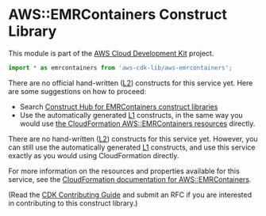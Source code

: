 # AWS::EMRContainers Construct Library


This module is part of the [AWS Cloud Development Kit](https://github.com/aws/aws-cdk) project.

```ts nofixture
import * as emrcontainers from 'aws-cdk-lib/aws-emrcontainers';
```

<!--BEGIN CFNONLY DISCLAIMER-->

There are no official hand-written ([L2](https://docs.aws.amazon.com/cdk/latest/guide/constructs.html#constructs_lib)) constructs for this service yet. Here are some suggestions on how to proceed:

- Search [Construct Hub for EMRContainers construct libraries](https://constructs.dev/search?q=emrcontainers)
- Use the automatically generated [L1](https://docs.aws.amazon.com/cdk/latest/guide/constructs.html#constructs_l1_using) constructs, in the same way you would use [the CloudFormation AWS::EMRContainers resources](https://docs.aws.amazon.com/AWSCloudFormation/latest/UserGuide/AWS_EMRContainers.html) directly.


<!--BEGIN CFNONLY DISCLAIMER-->

There are no hand-written ([L2](https://docs.aws.amazon.com/cdk/latest/guide/constructs.html#constructs_lib)) constructs for this service yet. 
However, you can still use the automatically generated [L1](https://docs.aws.amazon.com/cdk/latest/guide/constructs.html#constructs_l1_using) constructs, and use this service exactly as you would using CloudFormation directly.

For more information on the resources and properties available for this service, see the [CloudFormation documentation for AWS::EMRContainers](https://docs.aws.amazon.com/AWSCloudFormation/latest/UserGuide/AWS_EMRContainers.html).

(Read the [CDK Contributing Guide](https://github.com/aws/aws-cdk/blob/main/CONTRIBUTING.md) and submit an RFC if you are interested in contributing to this construct library.)

<!--END CFNONLY DISCLAIMER-->
